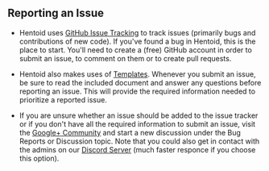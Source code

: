 ## Reporting an Issue* Hentoid uses [GitHub Issue Tracking](https://github.com/AVnetWS/Hentoid/issues/) to track issues (primarily bugs and contributions of new code). If you've found a bug in Hentoid, this is the place to start. You'll need to create a (free) GitHub account in order to submit an issue, to comment on them or to create pull requests.* Hentoid also makes uses of [Templates](https://help.github.com/articles/helping-people-contribute-to-your-project/). Whenever you submit an issue, be sure to read the included document and answer any questions before reporting an issue. This will provide the required information needed to prioritize a reported issue.* If you are unsure whether an issue should be added to the issue tracker or if you don't have all the required information to submit an issue, visit the [Google+ Community](https://plus.google.com/communities/110496467189870321840) and start a new discussion under the Bug Reports or Discussion topic.Note that you could also get in contact with the admins on our [Discord Server](https://discord.gg/0yFzSPtXehJmFqOM) (much faster responce if you choose this option).